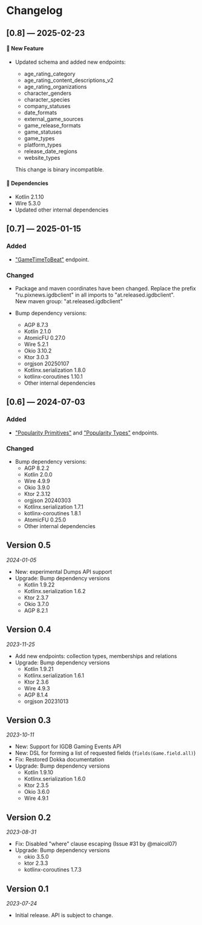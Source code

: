 # Changelog

## [0.8] — 2025-02-23

#### 🚀 New Feature

- Updated schema and added new endpoints:
  * age_rating_category
  * age_rating_content_descriptions_v2
  * age_rating_organizations
  * character_genders
  * character_species
  * company_statuses
  * date_formats
  * external_game_sources
  * game_release_formats
  * game_statuses
  * game_types
  * platform_types
  * release_date_regions
  * website_types

  This change is binary incompatible.

#### 🤖 Dependencies

- Kotlin 2.1.10
- Wire 5.3.0
- Updated other internal dependencies

## [0.7] — 2025-01-15

### Added

- ["GameTimeToBeat"](https://api-docs.igdb.com/#game-time-to-beat) endpoint.

### Changed

- Package and maven coordinates have been changed.
  Replace the prefix "ru.pixnews.igdbclient" in all imports to "at.released.igdbclient".  
  New maven group: "at.released.igdbclient"

- Bump dependency versions:
    * AGP 8.7.3
    * Kotlin 2.1.0
    * AtomicFU 0.27.0
    * Wire 5.2.1
    * Okio 3.10.2
    * Ktor 3.0.3
    * orgjson 20250107
    * Kotlinx.serialization 1.8.0
    * kotlinx-coroutines 1.10.1
    * Other internal dependencies

## [0.6] — 2024-07-03

### Added

- ["Popularity Primitives"](https://api-docs.igdb.com/#popularity-primitive) and
  ["Popularity Types"](https://api-docs.igdb.com/#popularity-type) endpoints.

### Changed

- Bump dependency versions:
  * AGP 8.2.2
  * Kotlin 2.0.0
  * Wire 4.9.9
  * Okio 3.9.0
  * Ktor 2.3.12
  * orgjson 20240303
  * Kotlinx.serialization 1.7.1
  * kotlinx-coroutines 1.8.1
  * AtomicFU 0.25.0
  * Other internal dependencies

## Version 0.5

_2024-01-05_

* New: experimental Dumps API support
* Upgrade: Bump dependency versions
  * Kotlin 1.9.22
  * Kotlinx.serialization 1.6.2
  * Ktor 2.3.7
  * Okio 3.7.0
  * AGP 8.2.1

## Version 0.4

_2023-11-25_

* Add new endpoints: collection types, memberships and relations
* Upgrade: Bump dependency versions
  * Kotlin 1.9.21
  * Kotlinx.serialization 1.6.1
  * Ktor 2.3.6
  * Wire 4.9.3
  * AGP 8.1.4
  * orgjson 20231013

## Version 0.3

_2023-10-11_

 * New: Support for IGDB Gaming Events API
 * New: DSL for forming a list of requested fields (`fields(Game.field.all)`)
 * Fix: Restored Dokka documentation
 * Upgrade: Bump dependency versions
   * Kotlin 1.9.10
   * Kotlinx.serialization 1.6.0
   * Ktor 2.3.5
   * Okio 3.6.0
   * Wire 4.9.1

## Version 0.2

_2023-08-31_

 * Fix: Disabled "where" clause escaping (Issue #31 by @maicol07)
 * Upgrade: Bump dependency versions
   * okio 3.5.0
   * ktor 2.3.3
   * kotlinx-coroutines 1.7.3

## Version 0.1

_2023-07-24_

 * Initial release. API is subject to change.
